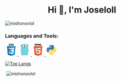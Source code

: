 <h1 align="center">Hi 👋, I'm Joseloll</h1>

<p align="left"> <img src="https://komarev.com/ghpvc/?username=mishonovlol&label=Profile%20views&color=0e75b6&style=flat" alt="mishonovlol" /> </p>
<h3 align="left">Languages and Tools:</h3>
<p align="left"> <a href="https://www.w3schools.com/css/" target="_blank" rel="noreferrer"> <img src="https://raw.githubusercontent.com/devicons/devicon/master/icons/css3/css3-original-wordmark.svg" alt="css3" width="40" height="40"/> </a> <a href="https://golang.org" target="_blank" rel="noreferrer"> <img src="https://raw.githubusercontent.com/devicons/devicon/master/icons/go/go-original.svg" alt="go" width="40" height="40"/> </a> <a href="https://www.w3.org/html/" target="_blank" rel="noreferrer"> <img src="https://raw.githubusercontent.com/devicons/devicon/master/icons/html5/html5-original-wordmark.svg" alt="html5" width="40" height="40"/> </a> <a href="https://www.python.org" target="_blank" rel="noreferrer"> <img src="https://raw.githubusercontent.com/devicons/devicon/master/icons/python/python-original.svg" alt="python" width="40" height="40"/> </a> </p>


[![Top Langs](https://github-readme-stats.vercel.app/api/top-langs/?username=Joseloll)](https://github.com/Joseloll/github-readme-stats)
<p>&nbsp;<img align="center" src="https://github-readme-stats.vercel.app/api?username=mishonovlol&show_icons=true&locale=en" alt="mishonovlol" /></p>
